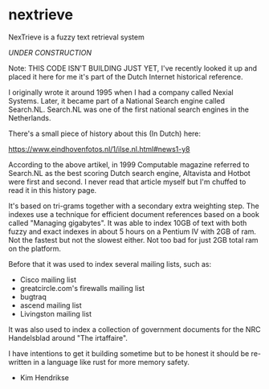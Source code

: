 # nextrieve
NexTrieve is a fuzzy text retrieval system

*UNDER CONSTRUCTION*

Note: THIS CODE ISN'T BUILDING JUST YET, I've recently looked it up and placed it here for me it's part of the Dutch Internet historical reference.

I originally wrote it around 1995 when I had a company called Nexial Systems. Later, it became part of a National Search engine called Search.NL. Search.NL was one of the first national search engines in the Netherlands.

There's a small piece of history about this (In Dutch) here:

https://www.eindhovenfotos.nl/1/ilse.nl.html#news1-y8

According to the above artikel, in 1999 Computable magazine referred to Search.NL as the best scoring Dutch search engine, Altavista and Hotbot were first and second. I never read that article myself but I'm chuffed to read it in this history page.

It's based on tri-grams together with a secondary extra weighting step. The indexes use a technique for efficient document references based on a book called "Managing gigabytes". It was able to index 10GB of text with both fuzzy and exact indexes in about 5 hours on a Pentium IV with 2GB of ram. Not the fastest but not the slowest either. Not too bad for just 2GB total ram on the platform.

Before that it was used to index several mailing lists, such as:

* Cisco mailing list
* greatcircle.com's firewalls mailing list
* bugtraq
* ascend mailing list
* Livingston mailing list

It was also used to index a collection of government documents for the NRC Handelsblad around "The irtaffaire".

I have intentions to get it building sometime but to be honest it should be re-written in a language like rust for more memory safety.

- Kim Hendrikse
